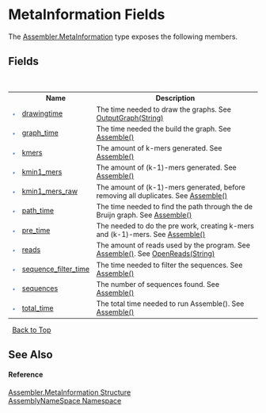 # MetaInformation Fields
 

The <a href="4767f8b5-e52e-522b-5527-d518969305dd">Assembler.MetaInformation</a> type exposes the following members.


## Fields
&nbsp;<table><tr><th></th><th>Name</th><th>Description</th></tr><tr><td>![Public field](media/pubfield.gif "Public field")</td><td><a href="7faaa255-18b6-bc08-27b7-f30055406568">drawingtime</a></td><td>
The time needed to draw the graphs. See <a href="d65ff2c9-bbba-dae5-ce54-c0f8e79fe312">OutputGraph(String)</a></td></tr><tr><td>![Public field](media/pubfield.gif "Public field")</td><td><a href="7bb970ac-5473-3399-05d4-ba783266b36f">graph_time</a></td><td>
The time needed the build the graph. See <a href="3b15cb13-a567-503e-0a54-1b79a5e9b70a">Assemble()</a></td></tr><tr><td>![Public field](media/pubfield.gif "Public field")</td><td><a href="be7cb387-082f-26a2-6c09-d8cd6933989c">kmers</a></td><td>
The amount of k-mers generated. See <a href="3b15cb13-a567-503e-0a54-1b79a5e9b70a">Assemble()</a></td></tr><tr><td>![Public field](media/pubfield.gif "Public field")</td><td><a href="fac2ba24-6d25-f397-3a6b-2d84f44a7e0d">kmin1_mers</a></td><td>
The amount of (k-1)-mers generated. See <a href="3b15cb13-a567-503e-0a54-1b79a5e9b70a">Assemble()</a></td></tr><tr><td>![Public field](media/pubfield.gif "Public field")</td><td><a href="9816d1ab-d85f-d3be-0e06-67cd1736c602">kmin1_mers_raw</a></td><td>
The amount of (k-1)-mers generated, before removing all duplicates. See <a href="3b15cb13-a567-503e-0a54-1b79a5e9b70a">Assemble()</a></td></tr><tr><td>![Public field](media/pubfield.gif "Public field")</td><td><a href="e207cbb3-0781-2a5b-5ef2-fd7f827e584b">path_time</a></td><td>
The time needed to find the path through the de Bruijn graph. See <a href="3b15cb13-a567-503e-0a54-1b79a5e9b70a">Assemble()</a></td></tr><tr><td>![Public field](media/pubfield.gif "Public field")</td><td><a href="edeabbd6-174e-39ea-0bb0-4953729f97d4">pre_time</a></td><td>
The needed to do the pre work, creating k-mers and (k-1)-mers. See <a href="3b15cb13-a567-503e-0a54-1b79a5e9b70a">Assemble()</a></td></tr><tr><td>![Public field](media/pubfield.gif "Public field")</td><td><a href="91e1dc2d-33f4-baec-fbbf-7f774583f5cf">reads</a></td><td>
The amount of reads used by the program. See <a href="3b15cb13-a567-503e-0a54-1b79a5e9b70a">Assemble()</a>. See <a href="c0462576-7be9-db3d-68ee-16dea1fc2dd1">OpenReads(String)</a></td></tr><tr><td>![Public field](media/pubfield.gif "Public field")</td><td><a href="f2ba5c9f-c3c1-7e24-cdf0-a177cb7cf776">sequence_filter_time</a></td><td>
The time needed to filter the sequences. See <a href="3b15cb13-a567-503e-0a54-1b79a5e9b70a">Assemble()</a></td></tr><tr><td>![Public field](media/pubfield.gif "Public field")</td><td><a href="8925c29f-1a91-72c2-42b4-0a2a0cf2dddc">sequences</a></td><td>
The number of sequences found. See <a href="3b15cb13-a567-503e-0a54-1b79a5e9b70a">Assemble()</a></td></tr><tr><td>![Public field](media/pubfield.gif "Public field")</td><td><a href="d678fc94-9f12-89f9-b784-d7d269c0c0b3">total_time</a></td><td>
The total time needed to run Assemble(). See <a href="3b15cb13-a567-503e-0a54-1b79a5e9b70a">Assemble()</a></td></tr></table>&nbsp;
<a href="#metainformation-fields">Back to Top</a>

## See Also


#### Reference
<a href="4767f8b5-e52e-522b-5527-d518969305dd">Assembler.MetaInformation Structure</a><br /><a href="6bcc80ef-5cfd-db5f-1eb2-7297d1c16397">AssemblyNameSpace Namespace</a><br />